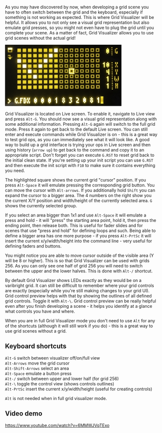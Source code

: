 As you may have discovered by now, when developing a grid scene you have to often switch between the grid and the keyboard, especially if something is not working as expected. This is where Grid Visualizer will be helpful. It allows you to not only see a visual grid representation but also emulate grid presses, so you might not even have to plug the grid until you complete your scene. As a matter of fact, Grid Visualizer allows you to use grid scenes without the actual grid!  

![](https://raw.githubusercontent.com/scanner-darkly/teletype_lib/main/gridcontrol/gridvisualizer.jpg)
  
Grid Visualizer is located on Live screen. To enable it, navigate to Live view and press `Alt-G`. You should now see a visual grid representation along with some additional information. Pressing `Alt-G` again will switch to the full grid mode. Press it again to get back to the default Live screen. You can still enter and execute commands while Grid Visualizer is on - this is a great way to test grid ops, as you can immediately see what it will look like. A good way to build up a grid interface is trying your ops in Live screen and then using history (`arrow up`) to get back to the command and copy it to an appropriate script. Don't forget you can execute `G.RST` to reset grid back to the initial clean state. If you're setting up your init script you can use `G.RST` and then execute the init script with `F10` to make sure it contains everything you need.  
  
The highlighted square shows the current grid "cursor" position. If you press `Alt-Space` it will emulate pressing the corresponding grid button. You can move the cursor with `Alt-arrows`. If you additionally hold `Shift` you can expand the cursor to a bigger area. The 4 numbers on the right show you the current X/Y position and width/height of the currently selected area. `G` shows the currently selected group.  
  
If you select an area bigger than 1x1 and use `Alt-Space` it will emulate a press and hold - it will "press" the starting area point, hold it, then press the ending point, then release both. This is useful for fader slides and for scenes that use "press and hold" for defining loops and such. Being able to define a bigger area has one more purpose - if you press `Alt-PrtSc` it will insert the current x/y/width/height into the command line - very useful for defining faders and buttons.  
  
You might notice you are able to move cursor outside of the visible area (Y will be 8 or higher). This is so that Grid Visualizer can be used with grids 256. As you can only see one half of grid 256 you will need to switch between the upper and the lower halves. This is done with `Alt-/` shortcut.  
  
By default Grid Visualizer shows LEDs exactly as they would be on a varibright grid. It can still be difficult to remember where your grid controls are exactly (especially while you're still making changes to your grid UI). Grid control preview helps with that by showing the outlines of all defined grid controls. Toggle it with `Alt-\`. Grid control preview can be really helpful even after you finish developing a scene - it helps you identify at a glance what controls you have and where.  
  
When you are in full Grid Visualizer mode you don't need to use `Alt` for any of the shortcuts (although it will still work if you do) - this is a great way to use grid scenes without a grid.  
  
## Keyboard shortcuts
  
`Alt-G` switch between visualizer off/on/full view  
`Alt-Arrows` move the grid cursor  
`Alt-Shift-Arrows` select an area  
`Alt-Space` emulate a button press  
`Alt-/` switch between upper and lower half (for grid 256)  
`Alt-\` toggle the control view (shows controls outlines)  
`Alt-PrtSc` insert the current x/y/width/height (useful for creating controls)  
  
`Alt` is not needed when in full grid visualizer mode.
  
## Video demo

https://www.youtube.com/watch?v=6MMWJVqTExo